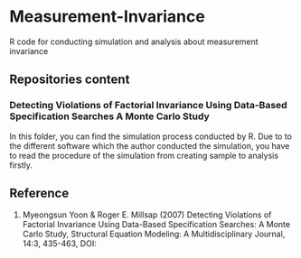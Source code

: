 # Measurement-Invariance
R code for conducting simulation and analysis about measurement invariance

## Repositories content
### Detecting Violations of Factorial Invariance Using Data-Based Specification Searches A Monte Carlo Study
In this folder, you can find the simulation process conducted by R. Due to to the different software which the author conducted the simulation, you have to read the procedure of the simulation from creating sample to analysis firstly.



## Reference
1. Myeongsun Yoon & Roger E. Millsap (2007) Detecting Violations of Factorial Invariance Using Data-Based Specification Searches: A Monte Carlo Study, Structural Equation Modeling: A Multidisciplinary Journal, 14:3, 435-463, DOI:

